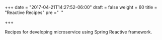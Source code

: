 +++
date = "2017-04-21T14:27:52-06:00"
draft = false
weight = 60
title = "Reactive Recipes"
pre ="<i class='fa fa-cutlery'></i>&nbsp;&nbsp;"

+++ 

Recipes for developing microservice using Spring Reactive framework.
